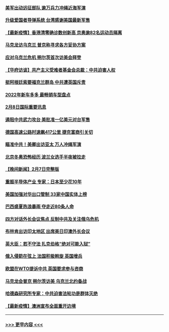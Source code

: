 #### [美军出动远征部队 逾万兵力冲绳近海军演](../pages/prog202/a103343156.md?t=02091001) 
#### [升级爱国者导弹系统 台湾感谢美国最新军售](../pages/prog202/a103343145.md?t=02091001) 
#### [【最新疫情】香港清零确诊数创新高 京奥逾82名运动员隔离](../pages/prog202/a103343049.md?t=02091001) 
#### [马克龙访乌克兰 普京称寻求各方妥协方案](../pages/prog202/a103342954.md?t=02091001) 
#### [应对乌克兰危机 朔尔茨首次访美会拜登](../pages/prog202/a103342947.md?t=02091001) 
#### [【华府访谈】共产主义受难者基金会总裁：中共迫害人权](../pages/prog202/a103342930.md?t=02091001) 
#### [挺阿根廷索要福克兰群岛 中共遭英国斥责](../pages/prog202/a103342790.md?t=02091001) 
#### [2022年新车多多 最畅销车型盘点](../pages/prog202/a103342839.md?t=02091001) 
#### [2月8日国际重要讯息](../pages/prog202/a103342672.md?t=02091001) 
#### [遏阻中共武力攻台 美批准一亿美元对台军售](../pages/prog202/a103342662.md?t=02091001) 
#### [德国高速公路时速飙417公里 捷克富商引关切](../pages/prog202/a103342520.md?t=02091001) 
#### [瞄准中共！美卿出访亚太 万人冲绳军演](../pages/prog202/a103342575.md?t=02091001) 
#### [北京冬奥恐怖经历 波兰女选手半夜被拉走](../pages/prog202/a103342532.md?t=02091001) 
#### [【晚间新闻】2月7日完整版](../pages/prog202/a103342375.md?t=02091001) 
#### [重振半导体产业 专家：日本至少花10年](../pages/prog202/a103342468.md?t=02091001) 
#### [美国加强对华出口管制 33家中国实体上榜](../pages/prog202/a103342431.md?t=02091001) 
#### [巴西盛夏热浪暴雨 夺走近80条人命](../pages/prog202/a103342430.md?t=02091001) 
#### [四方对话外长会议焦点 反制中共及关注俄乌危机](../pages/prog202/a103342397.md?t=02091001) 
#### [布林肯出访印太地区 出席美日印澳外长会议](../pages/prog202/a103342233.md?t=02091001) 
#### [英大臣：若不守法 扎克伯格“绝对可能入狱”](../pages/prog202/a103342189.md?t=02091001) 
#### [俄入侵箭在弦上 法国积极斡旋 英国增兵](../pages/prog202/a103342243.md?t=02091001) 
#### [欧盟在WTO提诉中共 英国要求参与咨商](../pages/prog202/a103342177.md?t=02091001) 
#### [马克龙会普京 朔尔茨访美 乌克兰北约备战](../pages/prog202/a103342009.md?t=02091001) 
#### [哈德森研究所专家：中共迫害法轮功是群体灭绝](../pages/prog202/a103342017.md?t=02091001) 
#### [【最新疫情】澳洲宣布全面重开边境](../pages/prog202/a103341955.md?t=02091001) 

----
#### [ >>> 更早内容 <<< ](../indexes/prog202-earlier.md)
